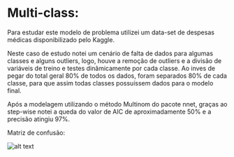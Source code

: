 # Multi-class:

Para estudar este modelo de problema utilizei um data-set de despesas médicas disponibilizado pelo Kaggle.

Neste caso de estudo notei um cenário de falta de dados para algumas classes e alguns outliers, logo, houve a remoção de outliers e a divisão de variáveis de treino e testes dinâmicamente por cada classe. Ao inves de pegar do total geral 80% de todos os dados, foram separados 80% de cada classe, para que assim todas classes possuíssem dados para o modelo final.

Após a modelagem utilizando o método Multinom do pacote nnet, graças ao step-wise notei a queda do valor de AIC de aproximadamente 50% e a precisão atingiu 97%.

Matriz de confusão:

![alt text](https://scontent.fcgh16-1.fna.fbcdn.net/v/t1.6435-9/242438090_4676040112441050_47115357313311048_n.jpg?_nc_cat=106&_nc_rgb565=1&ccb=1-5&_nc_sid=730e14&_nc_eui2=AeEljbOZjFdb_QJqvYEEwIvZpZVneiZifaCllWd6JmJ9oNjPi15g87J21I87xZAupZSBWFyBcf1OS8fUcLAhu2jk&_nc_ohc=6r_1YDn4SXkAX9G9tBS&_nc_ht=scontent.fcgh16-1.fna&oh=c46a7bc7a1a9fd2cef3b61f6b9fc283d&oe=616F7F57)
